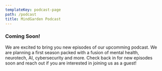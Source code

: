 ```yaml
---
templateKey: podcast-page
path: /podcast
title: MindGarden Podcast
---
```

### Coming Soon!

<div class="full-width-content">

We are excited to bring you new episodes of our upcomming podcast. We are planning a first season packed with a fusion of mental health, neurotech, AI, cybersecurity and more. Check back in for new episodes soon and reach out if you are interested in joining us as a guest! 

</div>